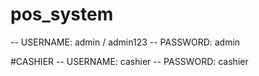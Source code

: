 # pos_system
-- USERNAME: admin / admin123
-- PASSWORD: admin

#CASHIER
-- USERNAME: cashier
-- PASSWORD: cashier

